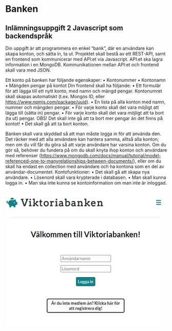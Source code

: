 # Banken
## Inlämningsuppgift 2 Javascript som backendspråk
Din uppgift är att programmera en enkel “bank”, där en användare kan skapa konton, och
sätta in, ta ut.
Projektet skall bestå av ett REST-API, samt en frontend som kommunicerar med API:et via
Javascript.
API:et ska lagra information i en MongoDB.
Kommunikationen mellan API:et och frontend skall vara med JSON.

Ett konto på banken har följande egenskaper:
• Kontonummer
• Kontonamn
• Mängden pengar på kontot
Din frontend skall ha följande:
• Ett formulär för att lägga till ett nytt konto, med namn och mängd pengar.
Kontonumret skall skapas automatiskt (t.ex. Mongos ID, eller
https://www.npmjs.com/package/uuid).
• En lista på alla konton med namn, nummer och mängden pengar.
• För varje konto skall det vara möjligt att lägga till (sätta in) pengar.
• För varje konto skall det vara möjligt att ta bort (ta ut) pengar. OBS! Det skall inte gå
att ta bort mer pengar än det finns på kontot!
• Det skall gå att ta bort konton.

Banken skall vara skyddad så att man måste logga in för att använda den.
Det räcker med att alla användare kan hantera samma, alltså alla konton; men om du vill får
du göra så att varje användare har varsina konton.
Om du gör så, behöver du fundera på om du skall knyta ihop konton och användare med
referenser (https://www.mongodb.com/docs/manual/tutorial/model-referenced-one-to-manyrelationships-between-documents/), eller om du skall ha endast en collection med
användare och ha kontona som en del av användar-documentet.
Kontofunktioner:
• Det skall gå att skapa nya användare.
• Lösenord skall vara krypterade i databasen.
• Man skall kunna logga in.
• Man ska inte kunna se kontoinformation om man inte är inloggad.

![Alt text](image.png)